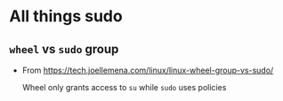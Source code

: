 # All things sudo

## `wheel` vs `sudo` group

- From https://tech.joellemena.com/linux/linux-wheel-group-vs-sudo/

  Wheel only grants access to `su` while `sudo` uses policies